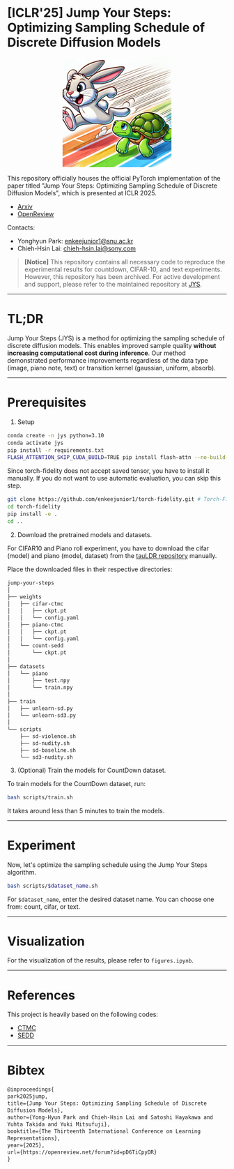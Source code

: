 # [ICLR'25] Jump Your Steps: Optimizing Sampling Schedule of Discrete Diffusion Models

<div align="center">
  <img src="teaser.webp" width="250" alt="Alt text">
</div>

This repository officially houses the official PyTorch implementation of the paper titled "Jump Your Steps: Optimizing Sampling Schedule of Discrete Diffusion Models", which is presented at ICLR 2025. 

- [Arxiv](https://arxiv.org/abs/2410.07761)
- [OpenReview](https://openreview.net/forum?id=pD6TiCpyDR)

Contacts:

- Yonghyun Park: enkeejunior1@snu.ac.kr
- Chieh-Hsin Lai: chieh-hsin.lai@sony.com

> **[Notice]** This repository contains all necessary code to reproduce the experimental results for countdown, CIFAR-10, and text experiments. However, this repository has been archived. For active development and support, please refer to the maintained repository at [JYS](https://github.com/enkeejunior1/jump-your-steps).

---

# TL;DR

Jump Your Steps (JYS) is a method for optimizing the sampling schedule of discrete diffusion models. This enables improved sample quality **without increasing computational cost during inference**. Our method demonstrated performance improvements regardless of the data type (image, piano note, text) or transition kernel (gaussian, uniform, absorb).

---

# Prerequisites

1. Setup

```bash
conda create -n jys python=3.10
conda activate jys
pip install -r requirements.txt
FLASH_ATTENTION_SKIP_CUDA_BUILD=TRUE pip install flash-attn --no-build-isolation # Flash Attention (for SEDD language model)
```

Since torch-fidelity does not accept saved tensor, you have to install it manually.
If you do not want to use automatic evaluation, you can skip this step.

```bash
git clone https://github.com/enkeejunior1/torch-fidelity.git # Torch-Fidelity (for image generation evaluation)
cd torch-fidelity
pip install -e .
cd ..
```

2. Download the pretrained models and datasets.

For CIFAR10 and Piano roll experiment, you have to download the cifar (model) and piano (model, dataset) from the [tauLDR repository](https://www.dropbox.com/scl/fo/zmwsav82kgqtc0tzgpj3l/h?dl=0&rlkey=k6d2bp73k4ifavcg9ldjhgu0s) manually.

Place the downloaded files in their respective directories:

```
jump-your-steps
│
├── weights
│   ├── cifar-ctmc
│   │   ├── ckpt.pt
│   │   └── config.yaml
│   ├── piano-ctmc
│   │   ├── ckpt.pt
│   │   └── config.yaml
│   └── count-sedd
│       └── ckpt.pt
│   
├── datasets
│   └── piano
│       ├── test.npy
│       └── train.npy
│   
├── train
│   ├── unlearn-sd.py
│   └── unlearn-sd3.py
│   
└── scripts
    ├── sd-violence.sh
    ├── sd-nudity.sh
    ├── sd-baseline.sh
    └── sd3-nudity.sh
```

3. (Optional) Train the models for CountDown dataset.

To train models for the CountDown dataset, run:

```bash
bash scripts/train.sh
```

It takes around less than 5 minutes to train the models.

---

# Experiment

Now, let's optimize the sampling schedule using the Jump Your Steps algorithm.

```bash
bash scripts/$dataset_name.sh
```

For `$dataset_name`, enter the desired dataset name. You can choose one from: count, cifar, or text.

---

# Visualization

For the visualization of the results, please refer to `figures.ipynb`.

---

# References

This project is heavily based on the following codes:

- [CTMC](https://github.com/andrew-cr/tauLDR/tree/main)  
- [SEDD](https://github.com/louaaron/Score-Entropy-Discrete-Diffusion)

---

# Bibtex

```
@inproceedings{
park2025jump,
title={Jump Your Steps: Optimizing Sampling Schedule of Discrete Diffusion Models},
author={Yong-Hyun Park and Chieh-Hsin Lai and Satoshi Hayakawa and Yuhta Takida and Yuki Mitsufuji},
booktitle={The Thirteenth International Conference on Learning Representations},
year={2025},
url={https://openreview.net/forum?id=pD6TiCpyDR}
}
```
